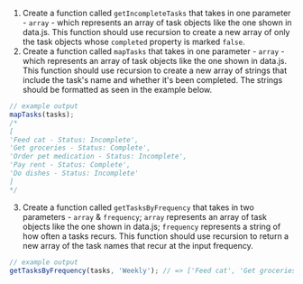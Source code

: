 1. Create a function called `getIncompleteTasks` that takes in one parameter - `array` - which represents an array of task objects like the one shown in data.js. This function should use recursion to create a new array of only the task objects whose `completed` property is marked `false`.
2. Create a function called `mapTasks` that takes in one parameter - `array` - which represents an array of task objects like the one shown in data.js. This function should use recursion to create a new array of strings that include the task's name and whether it's been completed. The strings should be formatted as seen in the example below.
```javascript
// example output
mapTasks(tasks);
/*
[
'Feed cat - Status: Incomplete', 
'Get groceries - Status: Complete', 
'Order pet medication - Status: Incomplete', 
'Pay rent - Status: Complete', 
'Do dishes - Status: Incomplete'
]
*/
```
3. Create a function called `getTasksByFrequency` that takes in two parameters - `array` & `frequency`; `array` represents an array of task objects like the one shown in data.js; `frequency` represents a string of how often a tasks recurs. This function should use recursion to return a new array of the task names that recur at the input frequency.
```javascript
// example output
getTasksByFrequency(tasks, 'Weekly'); // => ['Feed cat', 'Get groceries', 'Do dishes']
```